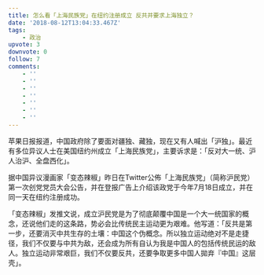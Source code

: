 ```yaml
---
title: 怎么看「上海民族党」在纽约注册成立 反共并要求上海独立？
date: '2018-08-12T13:04:33.467Z'
tags:
    - 政治
upvote: 3
downvote: 0
follow: 7
comments:
    - ''
    - ''
    - ''
    - ''
    - ''
    - ''
    - ''
---
```


<span style="">苹果日报报道，中国政府除了要面对疆独、藏独，现在又有人喊出「沪独」。最近有多位异议人士在美国纽约州成立「上海民族党」，主要诉求是：「反对大一统、沪人治沪、全盘西化」。</span>

据中国异议漫画家「变态辣椒」昨日在Twitter公佈「上海民族党」（简称沪民党）第一次创党党员大会公告，并在登报广告上介绍该政党于今年7月18日成立，并在同一天在纽约注册成功。

「变态辣椒」发推文说，成立沪民党是为了彻底颠覆中国是一个大一统国家的概念，还说他们走的这条路，势必会比传统民主运动更为艰难。他写道：「反共是第一步，还要消灭中共生存的土壤：中国这个伪概念。所以独立运动绝对不是走捷径，我们不仅要与中共为敌，还会成为所有自认为我是中国人的包括传统民运的敌人。独立运动非常艰巨，我们不仅要反共，还要争取更多中国人拋弃『中国』这层壳」。
